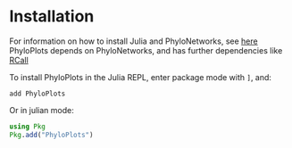 
# Installation

For information on how to install Julia and PhyloNetworks, see
[here](https://crsl4.github.io/PhyloNetworks.jl/dev/man/installation/#Installation)
PhyloPlots depends on PhyloNetworks, and has further dependencies
like
[RCall](https://github.com/JuliaInterop/RCall.jl)

To install PhyloPlots in the Julia REPL, enter package mode with `]`, and:

```
add PhyloPlots
```
Or in julian mode:

```julia
using Pkg
Pkg.add("PhyloPlots")
```

